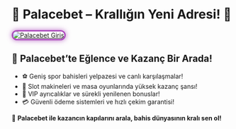 <h1>🏰 Palacebet – Krallığın Yeni Adresi! 👑</h1>

<a href="https://cutt.ly/palace2025-giris" title="Palacebet Güncel Giriş">
  <img src="https://i.ibb.co/BtMhhf6/g-venligiris.jpg" alt="Palacebet Giriş" style="max-width: 100%; border: 3px solid #ab47bc; border-radius: 14px; box-shadow: 0 0 12px rgba(171, 71, 188, 0.8);">
</a>

<h2>🎯 Palacebet’te Eğlence ve Kazanç Bir Arada!</h2>
<ul>
  <li>⚽ Geniş spor bahisleri yelpazesi ve canlı karşılaşmalar!</li>
  <li>🎰 Slot makineleri ve masa oyunlarında yüksek kazanç şansı!</li>
  <li>💎 VIP ayrıcalıklar ve sürekli yenilenen bonuslar!</li>
  <li>💳 Güvenli ödeme sistemleri ve hızlı çekim garantisi!</li>
</ul>

<p>🎉 <strong>Palacebet ile kazancın kapılarını arala, bahis dünyasının kralı sen ol!</strong></p>

<meta name="description" content="Palacebet 2025 güncel giriş adresi burada! En iyi oranlar, yüksek bonuslar ve güvenilir bahis deneyimi için hemen katıl.">
